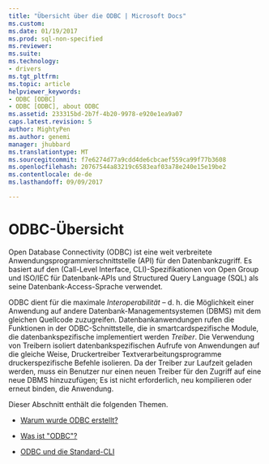 ```yaml
---
title: "Übersicht über die ODBC | Microsoft Docs"
ms.custom: 
ms.date: 01/19/2017
ms.prod: sql-non-specified
ms.reviewer: 
ms.suite: 
ms.technology:
- drivers
ms.tgt_pltfrm: 
ms.topic: article
helpviewer_keywords:
- ODBC [ODBC]
- ODBC [ODBC], about ODBC
ms.assetid: 233315bd-2b7f-4b20-9978-e920e1ea9a07
caps.latest.revision: 5
author: MightyPen
ms.author: genemi
manager: jhubbard
ms.translationtype: MT
ms.sourcegitcommit: f7e6274d77a9cdd4de6cbcaef559ca99f77b3608
ms.openlocfilehash: 20767544a83219c6583eaf03a78e240e15e19be2
ms.contentlocale: de-de
ms.lasthandoff: 09/09/2017

---
```

# <a name="odbc-overview"></a>ODBC-Übersicht
Open Database Connectivity (ODBC) ist eine weit verbreitete Anwendungsprogrammierschnittstelle (API) für den Datenbankzugriff. Es basiert auf den (Call-Level Interface, CLI)-Spezifikationen von Open Group und ISO/IEC für Datenbank-APIs und Structured Query Language (SQL) als seine Datenbank-Access-Sprache verwendet.  
  
 ODBC dient für die maximale *Interoperabilität* – d. h. die Möglichkeit einer Anwendung auf andere Datenbank-Managementsystemen (DBMS) mit dem gleichen Quellcode zuzugreifen. Datenbankanwendungen rufen die Funktionen in der ODBC-Schnittstelle, die in smartcardspezifische Module, die datenbankspezifische implementiert werden *Treiber*. Die Verwendung von Treibern isoliert datenbankspezifischen Aufrufe von Anwendungen auf die gleiche Weise, Druckertreiber Textverarbeitungsprogramme druckerspezifische Befehle isolieren. Da der Treiber zur Laufzeit geladen werden, muss ein Benutzer nur einen neuen Treiber für den Zugriff auf eine neue DBMS hinzuzufügen; Es ist nicht erforderlich, neu kompilieren oder erneut binden, die Anwendung.  
  
 Dieser Abschnitt enthält die folgenden Themen.  
  
-   [Warum wurde ODBC erstellt?](../../odbc/reference/why-was-odbc-created.md)  
  
-   [Was ist "ODBC"?](../../odbc/reference/what-is-odbc.md)  
  
-   [ODBC und die Standard-CLI](../../odbc/reference/odbc-and-the-standard-cli.md)
